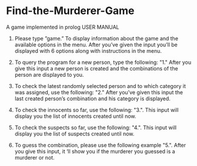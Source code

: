 # Find-the-Murderer-Game
A game implemented in prolog
                                            USER MANUAL
1.	Please type ”game.” To display information about the game and the available options in the menu. 
After you’ve given the input you’ll be displayed with 6 options along with instructions in the menu.

2.	To query the program for a new person, type the following: "1."
After you give this input a new person is created and the combinations of the person are displayed to you.

3.	To check the latest randomly selected person and to which category it was assigned, use the following: "2." 
After you’ve given this input the last created person’s combination and his category is displayed.

4.	To check the innocents so far, use the following: "3.". 
This input will display you the list of innocents created until now.

5.	To check the suspects so far, use the following: "4.".
This input will display you the list of suspects created until now.

6.	To guess the combination, please use the following example "5.". 
After you give this input, it ‘ll show you if the murderer you guessed is a murderer or not.



